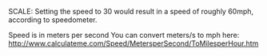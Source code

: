 SCALE: Setting the speed to 30 would result in a speed of roughly 60mph, according to speedometer.

Speed is in meters per second
You can convert meters/s to mph here:
http://www.calculateme.com/Speed/MetersperSecond/ToMilesperHour.htm